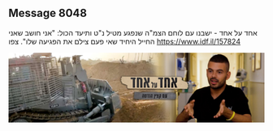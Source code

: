 ## Message 8048

אחד על אחד - ישבנו עם לוחם הצמ"ה שנפגע מטיל נ"ט ותיעד הכול:
"אני חושב שאני החייל היחיד שאי פעם צילם את הפגיעה שלו". צפו
https://www.idf.il/157824

![Photo](8048/8048_photo.jpg)
